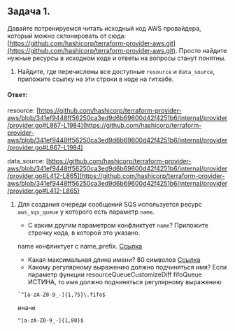 ## Задача 1. 
Давайте потренируемся читать исходный код AWS провайдера, который можно склонировать от сюда: 
[https://github.com/hashicorp/terraform-provider-aws.git](https://github.com/hashicorp/terraform-provider-aws.git).
Просто найдите нужные ресурсы в исходном коде и ответы на вопросы станут понятны.  


1. Найдите, где перечислены все доступные `resource` и `data_source`, приложите ссылку на эти строки в коде на 
гитхабе.   

#### Ответ:
resource:
[https://github.com/hashicorp/terraform-provider-aws/blob/341ef9448ff56250ca3ed9d6b69600d42f4251b6/internal/provider/provider.go#L867-L1984](https://github.com/hashicorp/terraform-provider-aws/blob/341ef9448ff56250ca3ed9d6b69600d42f4251b6/internal/provider/provider.go#L867-L1984)

data_source:
[https://github.com/hashicorp/terraform-provider-aws/blob/341ef9448ff56250ca3ed9d6b69600d42f4251b6/internal/provider/provider.go#L412-L865](https://github.com/hashicorp/terraform-provider-aws/blob/341ef9448ff56250ca3ed9d6b69600d42f4251b6/internal/provider/provider.go#L412-L865)


1. Для создания очереди сообщений SQS используется ресурс `aws_sqs_queue` у которого есть параметр `name`. 
    * С каким другим параметром конфликтует `name`? Приложите строчку кода, в которой это указано.
    
    name конфликтует с name_prefix. [Cсылка](https://github.com/hashicorp/terraform-provider-aws/blob/6e6e4bed78f29b0addd5b33fd733b67f85bb4dc3/internal/service/sqs/queue.go#L87)

    * Какая максимальная длина имени? 
    80 символов [Ссылка](https://github.com/hashicorp/terraform-provider-aws/blob/6e6e4bed78f29b0addd5b33fd733b67f85bb4dc3/internal/service/sqs/queue.go#L424-L432)
    * Какому регулярному выражению должно подчиняться имя? 
    Если параметр функции resourceQueueCustomizeDiff fifoQueue ИСТИНА, то имя должно подчиняться регулярному выражению
    ```
    `^[a-zA-Z0-9_-]{1,75}\.fifo$
    ```
    
    иначе
    
    ```
    ^[a-zA-Z0-9_-]{1,80}$
    ```
    
